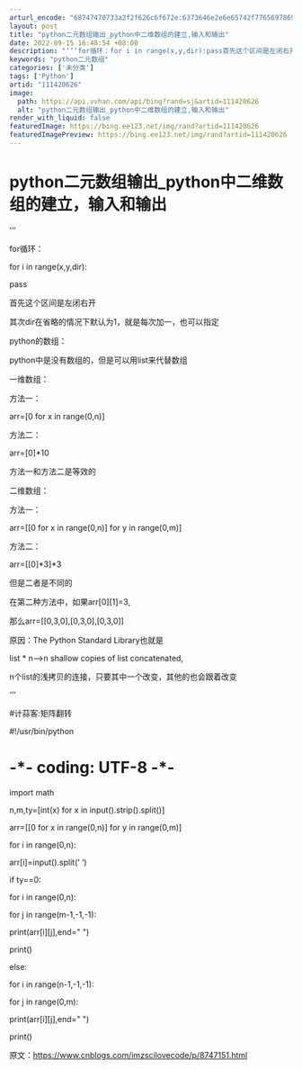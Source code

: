 ```yaml
---
arturl_encode: "68747470733a2f2f626c6f672e:6373646e2e6e65742f77656978696e5f33393539333731382f:61727469636c652f64657461696c732f313131343230363236"
layout: post
title: "python二元数组输出_python中二维数组的建立,输入和输出"
date: 2022-09-15 16:48:54 +08:00
description: "‘‘‘for循环：for i in range(x,y,dir):pass首先这个区间是左闭右开其次"
keywords: "python二元数组"
categories: ['未分类']
tags: ['Python']
artid: "111420626"
image:
  path: https://api.vvhan.com/api/bing?rand=sj&artid=111420626
  alt: "python二元数组输出_python中二维数组的建立,输入和输出"
render_with_liquid: false
featuredImage: https://bing.ee123.net/img/rand?artid=111420626
featuredImagePreview: https://bing.ee123.net/img/rand?artid=111420626
---
```


# python二元数组输出\_python中二维数组的建立，输入和输出

‘‘‘

for循环：

for i in range(x,y,dir):

pass

首先这个区间是左闭右开

其次dir在省略的情况下默认为1，就是每次加一，也可以指定

python的数组：

python中是没有数组的，但是可以用list来代替数组

一维数组：

方法一：

arr=[0 for x in range(0,n)]

方法二：

arr=[0]\*10

方法一和方法二是等效的

二维数组：

方法一：

arr=[[0 for x in range(0,n)] for y in range(0,m)]

方法二：

arr=[[0]\*3]\*3

但是二者是不同的

在第二种方法中，如果arr[0][1]=3,

那么arr=[[0,3,0],[0,3,0],[0,3,0]]

原因：The Python Standard Library也就是

list \* n—>n shallow copies of list concatenated,

n个list的浅拷贝的连接，只要其中一个改变，其他的也会跟着改变

‘‘‘

#计蒜客:矩阵翻转

#!/usr/bin/python

# -\*- coding: UTF-8 -\*-

import math

n,m,ty=[int(x) for x in input().strip().split()]

arr=[[0 for x in range(0,n)] for y in range(0,m)]

for i in range(0,n):

arr[i]=input().split(‘ ‘)

if ty==0:

for i in range(0,n):

for j in range(m-1,-1,-1):

print(arr[i][j],end=" ")

print()

else:

for i in range(n-1,-1,-1):

for j in range(0,m):

print(arr[i][j],end=" ")

print()

原文：https://www.cnblogs.com/imzscilovecode/p/8747151.html